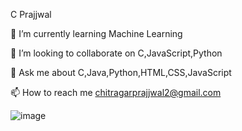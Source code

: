 C Prajjwal

🌱 I’m currently learning Machine Learning

👯 I’m looking to collaborate on C,JavaScript,Python

💬 Ask me about C,Java,Python,HTML,CSS,JavaScript

📫 How to reach me chitragarprajjwal2@gmail.com

![image](https://github.com/user-attachments/assets/16f6de17-7642-48e0-9106-2d47368cfd4f)
